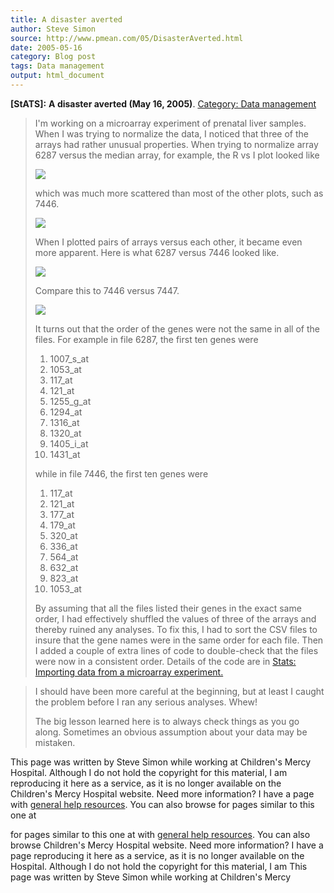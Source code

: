 ```yaml
---
title: A disaster averted
author: Steve Simon
source: http://www.pmean.com/05/DisasterAverted.html
date: 2005-05-16
category: Blog post
tags: Data management
output: html_document
---
```

**[StATS]:** **A disaster averted (May 16, 2005)**.
[Category: Data management](../category/DataManagement.html)

> I\'m working on a microarray experiment of prenatal liver samples.
> When I was trying to normalize the data, I noticed that three of the
> arrays had rather unusual properties. When trying to normalize array
> 6287 versus the median array, for example, the R vs I plot looked like
>
> ![](../01/images/import01.gif)
>
> which was much more scattered than most of the other plots, such as
> 7446.
>
> ![](../01/images/import02.gif)
>
> When I plotted pairs of arrays versus each other, it became even more
> apparent. Here is what 6287 versus 7446 looked like.
>
> ![](../01/images/import03.gif)
>
> Compare this to 7446 versus 7447.
>
> ![](../01/images/import04.gif)
>
> It turns out that the order of the genes were not the same in all of
> the files. For example in file 6287, the first ten genes were
>
> 1.  1007\_s\_at
> 2.  1053\_at
> 3.  117\_at
> 4.  121\_at
> 5.  1255\_g\_at
> 6.  1294\_at
> 7.  1316\_at
> 8.  1320\_at
> 9.  1405\_i\_at
> 10. 1431\_at
>
> while in file 7446, the first ten genes were
>
> 1.  117\_at
> 2.  121\_at
> 3.  177\_at
> 4.  179\_at
> 5.  320\_at
> 6.  336\_at
> 7.  564\_at
> 8.  632\_at
> 9.  823\_at
> 10. 1053\_at
>
> By assuming that all the files listed their genes in the exact same
> order, I had effectively shuffled the values of three of the arrays
> and thereby ruined any analyses. To fix this, I had to sort the CSV
> files to insure that the gene names were in the same order for each
> file. Then I added a couple of extra lines of code to double-check
> that the files were now in a consistent order. Details of the code are
> in [Stats: Importing data from a microarray
> experiment.](../model/arrayImport.htm)

> I should have been more careful at the beginning, but at least I
> caught the problem before I ran any serious analyses. Whew!
>
> The big lesson learned here is to always check things as you go along.
> Sometimes an obvious assumption about your data may be mistaken.

This page was written by Steve Simon while working at Children\'s Mercy
Hospital. Although I do not hold the copyright for this material, I am
reproducing it here as a service, as it is no longer available on the
Children\'s Mercy Hospital website. Need more information? I have a page
with [general help resources](../GeneralHelp.html). You can also browse
for pages similar to this one at
<!---More--->
for pages similar to this one at
with [general help resources](../GeneralHelp.html). You can also browse
Children\'s Mercy Hospital website. Need more information? I have a page
reproducing it here as a service, as it is no longer available on the
Hospital. Although I do not hold the copyright for this material, I am
This page was written by Steve Simon while working at Children\'s Mercy

<!---Do not use
**[StATS]:** **A disaster averted (May 16, 2005)**.
This page was written by Steve Simon while working at Children\'s Mercy
Hospital. Although I do not hold the copyright for this material, I am
reproducing it here as a service, as it is no longer available on the
Children\'s Mercy Hospital website. Need more information? I have a page
with [general help resources](../GeneralHelp.html). You can also browse
for pages similar to this one at
--->

